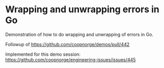 # Wrapping and unwrapping errors in Go

Demonstration of how to do wrapping and unwrapping of errors in Go.

Followup of <https://github.com/coopnorge/demos/pull/442>

Implemented for this demo session:
<https://github.com/coopnorge/engineering-issues/issues/445>
